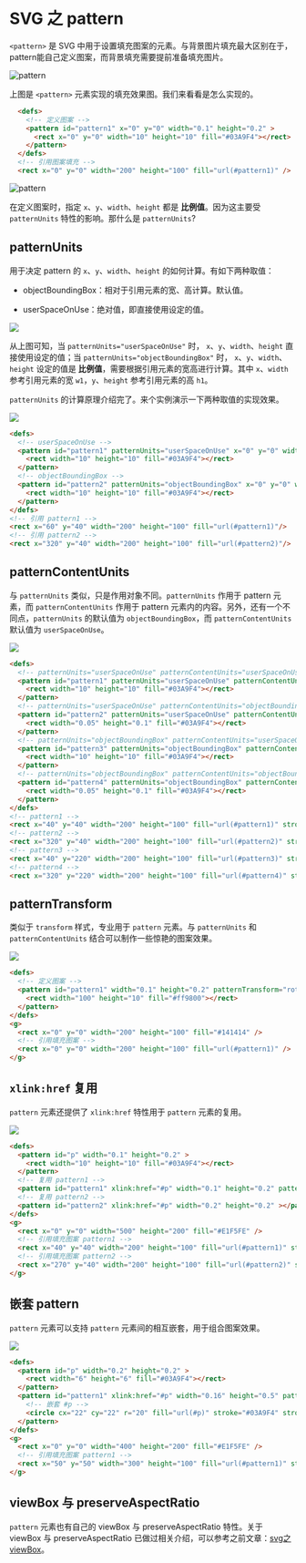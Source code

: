 # SVG 之 pattern

`<pattern>` 是 SVG 中用于设置填充图案的元素。与背景图片填充最大区别在于，pattern能自己定义图案，而背景填充需要提前准备填充图片。


![pattern](./imgs/p0.svg)


上图是 `<pattern>` 元素实现的填充效果图。我们来看看是怎么实现的。

```html
  <defs>
    <!-- 定义图案 -->
    <pattern id="pattern1" x="0" y="0" width="0.1" height="0.2" >
      <rect x="0" y="0" width="10" height="10" fill="#03A9F4"></rect>
    </pattern> 
  </defs>
  <!-- 引用图案填充 -->
  <rect x="0" y="0" width="200" height="100" fill="url(#pattern1)" />
```
![pattern](./imgs/p1.svg)

在定义图案时，指定 `x`、`y`、`width`、`height` 都是 **比例值**。因为这主要受 `patternUnits` 特性的影响。那什么是 `patternUnits`?

## patternUnits

用于决定 pattern 的 `x`、`y`、`width`、`height` 的如何计算。有如下两种取值：

- objectBoundingBox：相对于引用元素的宽、高计算。默认值。

- userSpaceOnUse：绝对值，即直接使用设定的值。

![](./imgs/p2.svg)

从上图可知，当 `patternUnits="userSpaceOnUse"` 时， `x`、`y`、`width`、`height` 直接使用设定的值；当 `patternUnits="objectBoundingBox"` 时， `x`、`y`、`width`、`height` 设定的值是 **比例值**，需要根据引用元素的宽高进行计算。其中 `x`、`width` 参考引用元素的宽 `w1`，`y`、`height` 参考引用元素的高 `h1`。

`patternUnits` 的计算原理介绍完了。来个实例演示一下两种取值的实现效果。

![](./imgs/p3.svg)

```html
<defs>
  <!-- userSpaceOnUse -->
  <pattern id="pattern1" patternUnits="userSpaceOnUse" x="0" y="0" width="20" height="20" >
    <rect width="10" height="10" fill="#03A9F4"></rect>
  </pattern>
  <!-- objectBoundingBox -->
  <pattern id="pattern2" patternUnits="objectBoundingBox" x="0" y="0" width="0.1" height="0.2" >
    <rect width="10" height="10" fill="#03A9F4"></rect>
  </pattern> 
</defs>
<!-- 引用 pattern1 -->
<rect x="60" y="40" width="200" height="100" fill="url(#pattern1)"/>
<!-- 引用 pattern2 -->
<rect x="320" y="40" width="200" height="100" fill="url(#pattern2)"/>
```

## patternContentUnits

与 `patternUnits` 类似，只是作用对象不同。`patternUnits` 作用于 pattern 元素，而 `patternContentUnits` 作用于 pattern 元素内的内容。另外，还有一个不同点，`patternUnits` 的默认值为 `objectBoundingBox`，而 `patternContentUnits` 默认值为 `userSpaceOnUse`。

![](./imgs/p4.svg)

```html
<defs>
  <!-- patternUnits="userSpaceOnUse" patternContentUnits="userSpaceOnUse" -->
  <pattern id="pattern1" patternUnits="userSpaceOnUse" patternContentUnits="userSpaceOnUse" x="0" y="0" width="20" height="20" >
    <rect width="10" height="10" fill="#03A9F4"></rect>
  </pattern> 
  <!-- patternUnits="userSpaceOnUse" patternContentUnits="objectBoundingBox" -->
  <pattern id="pattern2" patternUnits="userSpaceOnUse" patternContentUnits="objectBoundingBox" x="0" y="0" width="20" height="20" >
    <rect width="0.05" height="0.1" fill="#03A9F4"></rect>
  </pattern> 
  <!-- patternUnits="objectBoundingBox" patternContentUnits="userSpaceOnUse" -->
  <pattern id="pattern3" patternUnits="objectBoundingBox" patternContentUnits="userSpaceOnUse" x="0" y="0" width="0.1" height="0.2" >
    <rect width="10" height="10" fill="#03A9F4"></rect>
  </pattern> 
  <!-- patternUnits="objectBoundingBox" patternContentUnits="objectBoundingBox" -->
  <pattern id="pattern4" patternUnits="objectBoundingBox" patternContentUnits="objectBoundingBox" x="0" y="0" width="0.1" height="0.2" >
    <rect width="0.05" height="0.1" fill="#03A9F4"></rect>
  </pattern> 
</defs>
<!-- pattern1 -->
<rect x="40" y="40" width="200" height="100" fill="url(#pattern1)" stroke="red" stroke-dasharray="4"/>
<!-- pattern2 -->
<rect x="320" y="40" width="200" height="100" fill="url(#pattern2)" stroke="red" stroke-dasharray="4"/>
<!-- pattern3 -->
<rect x="40" y="220" width="200" height="100" fill="url(#pattern3)" stroke="red" stroke-dasharray="4"/>
<!-- pattern4 -->
<rect x="320" y="220" width="200" height="100" fill="url(#pattern4)" stroke="red" stroke-dasharray="4"/>
```

## patternTransform

类似于 `transform` 样式，专业用于 `pattern` 元素。与 `patternUnits` 和 `patternContentUnits` 结合可以制作一些惊艳的图案效果。

![](./imgs/p5.svg)

```html
<defs>
  <!-- 定义图案 -->
  <pattern id="pattern1" width="0.1" height="0.2" patternTransform="rotate(-45)" >
    <rect width="100" height="10" fill="#ff9800"></rect>
  </pattern> 
</defs>
<g>
  <rect x="0" y="0" width="200" height="100" fill="#141414" />
  <!-- 引用填充图案 -->
  <rect x="0" y="0" width="200" height="100" fill="url(#pattern1)" />
</g>
```

## `xlink:href` 复用

`pattern` 元素还提供了 `xlink:href` 特性用于 `pattern` 元素的复用。

![](./imgs/p6.svg)

```html
<defs>
  <pattern id="p" width="0.1" height="0.2" >
    <rect width="10" height="10" fill="#03A9F4"></rect>
  </pattern>
  <!-- 复用 pattern1 -->
  <pattern id="pattern1" xlink:href="#p" width="0.1" height="0.2" patternTransform="rotate(-45)" ></pattern> 
  <!-- 复用 pattern2 -->
  <pattern id="pattern2" xlink:href="#p" width="0.2" height="0.2" ></pattern> 
</defs>
<g>
  <rect x="0" y="0" width="500" height="200" fill="#E1F5FE" />
  <!-- 引用填充图案 pattern1 -->
  <rect x="40" y="40" width="200" height="100" fill="url(#pattern1)" stroke="red" stroke-dasharray="4"/>
  <!-- 引用填充图案 pattern2 -->
  <rect x="270" y="40" width="200" height="100" fill="url(#pattern2)" stroke="red" stroke-dasharray="4"/>
</g>
```

## 嵌套 pattern

`pattern` 元素可以支持 `pattern` 元素间的相互嵌套，用于组合图案效果。

![](./imgs/p7.svg)

```html
<defs>
  <pattern id="p" width="0.2" height="0.2" >
    <rect width="6" height="6" fill="#03A9F4"></rect>
  </pattern> 
  <pattern id="pattern1" xlink:href="#p" width="0.16" height="0.5" patternTransform="rotate(-45)">
    <!-- 嵌套 #p -->
    <circle cx="22" cy="22" r="20" fill="url(#p)" stroke="#03A9F4" stroke-width="2"/>
  </pattern> 
</defs>
<g>
  <rect x="0" y="0" width="400" height="200" fill="#E1F5FE" />
  <!-- 引用填充图案 pattern1 -->
  <rect x="50" y="50" width="300" height="100" fill="url(#pattern1)" stroke="red" stroke-dasharray="4"/>
</g>
```

## viewBox 与 preserveAspectRatio

`pattern` 元素也有自己的 viewBox 与 preserveAspectRatio 特性。关于 viewBox 与 preserveAspectRatio 已做过相关介绍，可以参考之前文章：[svg之viewBox](../svg之viewBox/svg之viewBox.md)。
